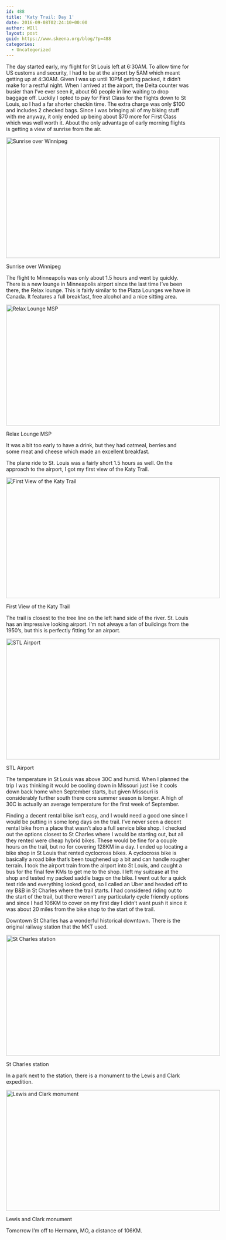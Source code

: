 ```yaml
---
id: 488
title: 'Katy Trail: Day 1'
date: 2016-09-08T02:24:10+00:00
author: WIll
layout: post
guid: https://www.skeena.org/blog/?p=488
categories:
  - Uncategorized
---
```

The day started early, my flight for St Louis left at 6:30AM. To allow time for US customs and security, I had to be at the airport by 5AM which meant getting up at 4:30AM. Given I was up until 10PM getting packed, it didn&#8217;t make for a restful night. When I arrived at the airport, the Delta counter was busier than I&#8217;ve ever seen it, about 60 people in line waiting to drop baggage off. Luckily I opted to pay for First Class for the flights down to St Louis, so I had a far shorter checkin time. The extra charge was only $100 and includes 2 checked bags. Since I was bringing all of my biking stuff with me anyway, it only ended up being about $70 more for First Class which was well worth it. About the only advantage of early morning flights is getting a view of sunrise from the air.

<div id="attachment_489" style="width: 594px" class="wp-caption alignnone">
  <a href="https://www.skeena.org/blog/wp-content/uploads/2016/09/20160903_064012.jpg"><img aria-describedby="caption-attachment-489" loading="lazy" class="size-large wp-image-489" src="https://www.skeena.org/blog/wp-content/uploads/2016/09/20160903_064012-1024x576.jpg" alt="Sunrise over Winnipeg" width="584" height="329" srcset="https://www.skeena.org/blog/wp-content/uploads/2016/09/20160903_064012-1024x576.jpg 1024w, https://www.skeena.org/blog/wp-content/uploads/2016/09/20160903_064012-300x169.jpg 300w, https://www.skeena.org/blog/wp-content/uploads/2016/09/20160903_064012-768x432.jpg 768w, https://www.skeena.org/blog/wp-content/uploads/2016/09/20160903_064012-500x281.jpg 500w" sizes="(max-width: 584px) 100vw, 584px" /></a>
  
  <p id="caption-attachment-489" class="wp-caption-text">
    Sunrise over Winnipeg
  </p>
</div>

The flight to Minneapolis was only about 1.5 hours and went by quickly. There is a new lounge in Minneapolis airport since the last time I&#8217;ve been there, the Relax lounge. This is fairly similar to the Plaza Lounges we have in Canada. It features a full breakfast, free alcohol and a nice sitting area.

<div id="attachment_490" style="width: 594px" class="wp-caption alignnone">
  <a href="https://www.skeena.org/blog/wp-content/uploads/2016/09/20160903_081157-2.jpg"><img aria-describedby="caption-attachment-490" loading="lazy" class="size-large wp-image-490" src="https://www.skeena.org/blog/wp-content/uploads/2016/09/20160903_081157-2-1024x576.jpg" alt="Relax Lounge MSP" width="584" height="329" srcset="https://www.skeena.org/blog/wp-content/uploads/2016/09/20160903_081157-2-1024x576.jpg 1024w, https://www.skeena.org/blog/wp-content/uploads/2016/09/20160903_081157-2-300x169.jpg 300w, https://www.skeena.org/blog/wp-content/uploads/2016/09/20160903_081157-2-768x432.jpg 768w, https://www.skeena.org/blog/wp-content/uploads/2016/09/20160903_081157-2-500x281.jpg 500w" sizes="(max-width: 584px) 100vw, 584px" /></a>
  
  <p id="caption-attachment-490" class="wp-caption-text">
    Relax Lounge MSP
  </p>
</div>

It was a bit too early to have a drink, but they had oatmeal, berries and some meat and cheese which made an excellent breakfast.

The plane ride to St. Louis was a fairly short 1.5 hours as well. On the approach to the airport, I got my first view of the Katy Trail.

<div id="attachment_491" style="width: 594px" class="wp-caption alignnone">
  <a href="https://www.skeena.org/blog/wp-content/uploads/2016/09/20160903_102652.jpg"><img aria-describedby="caption-attachment-491" loading="lazy" class="size-large wp-image-491" src="https://www.skeena.org/blog/wp-content/uploads/2016/09/20160903_102652-1024x576.jpg" alt="First View of the Katy Trail" width="584" height="329" srcset="https://www.skeena.org/blog/wp-content/uploads/2016/09/20160903_102652-1024x576.jpg 1024w, https://www.skeena.org/blog/wp-content/uploads/2016/09/20160903_102652-300x169.jpg 300w, https://www.skeena.org/blog/wp-content/uploads/2016/09/20160903_102652-768x432.jpg 768w, https://www.skeena.org/blog/wp-content/uploads/2016/09/20160903_102652-500x281.jpg 500w" sizes="(max-width: 584px) 100vw, 584px" /></a>
  
  <p id="caption-attachment-491" class="wp-caption-text">
    First View of the Katy Trail
  </p>
</div>

The trail is closest to the tree line on the left hand side of the river. St. Louis has an impressive looking airport. I&#8217;m not always a fan of buildings from the 1950&#8217;s, but this is perfectly fitting for an airport.

<div id="attachment_492" style="width: 594px" class="wp-caption alignnone">
  <a href="https://www.skeena.org/blog/wp-content/uploads/2016/09/20160903_105730.jpg"><img aria-describedby="caption-attachment-492" loading="lazy" class="size-large wp-image-492" src="https://www.skeena.org/blog/wp-content/uploads/2016/09/20160903_105730-1024x576.jpg" alt="STL Airport" width="584" height="329" srcset="https://www.skeena.org/blog/wp-content/uploads/2016/09/20160903_105730-1024x576.jpg 1024w, https://www.skeena.org/blog/wp-content/uploads/2016/09/20160903_105730-300x169.jpg 300w, https://www.skeena.org/blog/wp-content/uploads/2016/09/20160903_105730-768x432.jpg 768w, https://www.skeena.org/blog/wp-content/uploads/2016/09/20160903_105730-500x281.jpg 500w" sizes="(max-width: 584px) 100vw, 584px" /></a>
  
  <p id="caption-attachment-492" class="wp-caption-text">
    STL Airport
  </p>
</div>

The temperature in St Louis was above 30C and humid. When I planned the trip I was thinking it would be cooling down in Missouri just like it cools down back home when September starts, but given Missouri is considerably further south there core summer season is longer. A high of 30C is actually an average temperature for the first week of September.

Finding a decent rental bike isn&#8217;t easy, and I would need a good one since I would be putting in some long days on the trail. I&#8217;ve never seen a decent rental bike from a place that wasn&#8217;t also a full service bike shop. I checked out the options closest to St Charles where I would be starting out, but all they rented were cheap hybrid bikes. These would be fine for a couple hours on the trail, but no for covering 128KM in a day. I ended up locating a bike shop in St Louis that rented cyclocross bikes. A cyclocross bike is basically a road bike that&#8217;s been toughened up a bit and can handle rougher terrain. I took the airport train from the airport into St Louis, and caught a bus for the final few KMs to get me to the shop. I left my suitcase at the shop and tested my packed saddle bags on the bike. I went out for a quick test ride and everything looked good, so I called an Uber and headed off to my B&B in St Charles where the trail starts. I had considered riding out to the start of the trail, but there weren&#8217;t any particularly cycle friendly options and since I had 106KM to cover on my first day I didn&#8217;t want push it since it was about 20 miles from the bike shop to the start of the trail.

Downtown St Charles has a wonderful historical downtown. There is the original railway station that the MKT used.

<div id="attachment_493" style="width: 594px" class="wp-caption alignnone">
  <a href="https://www.skeena.org/blog/wp-content/uploads/2016/09/20160903_144553.jpg"><img aria-describedby="caption-attachment-493" loading="lazy" class="size-large wp-image-493" src="https://www.skeena.org/blog/wp-content/uploads/2016/09/20160903_144553-1024x576.jpg" alt="St Charles station" width="584" height="329" srcset="https://www.skeena.org/blog/wp-content/uploads/2016/09/20160903_144553-1024x576.jpg 1024w, https://www.skeena.org/blog/wp-content/uploads/2016/09/20160903_144553-300x169.jpg 300w, https://www.skeena.org/blog/wp-content/uploads/2016/09/20160903_144553-768x432.jpg 768w, https://www.skeena.org/blog/wp-content/uploads/2016/09/20160903_144553-500x281.jpg 500w" sizes="(max-width: 584px) 100vw, 584px" /></a>
  
  <p id="caption-attachment-493" class="wp-caption-text">
    St Charles station
  </p>
</div>

In a park next to the station, there is a monument to the Lewis and Clark expedition.

<div id="attachment_495" style="width: 594px" class="wp-caption alignnone">
  <a href="https://www.skeena.org/blog/wp-content/uploads/2016/09/20160903_145111.jpg"><img aria-describedby="caption-attachment-495" loading="lazy" class="size-large wp-image-495" src="https://www.skeena.org/blog/wp-content/uploads/2016/09/20160903_145111-1024x576.jpg" alt="Lewis and Clark monument" width="584" height="329" srcset="https://www.skeena.org/blog/wp-content/uploads/2016/09/20160903_145111-1024x576.jpg 1024w, https://www.skeena.org/blog/wp-content/uploads/2016/09/20160903_145111-300x169.jpg 300w, https://www.skeena.org/blog/wp-content/uploads/2016/09/20160903_145111-768x432.jpg 768w, https://www.skeena.org/blog/wp-content/uploads/2016/09/20160903_145111-500x281.jpg 500w" sizes="(max-width: 584px) 100vw, 584px" /></a>
  
  <p id="caption-attachment-495" class="wp-caption-text">
    Lewis and Clark monument
  </p>
</div>

Tomorrow I&#8217;m off to Hermann, MO, a distance of 106KM.
